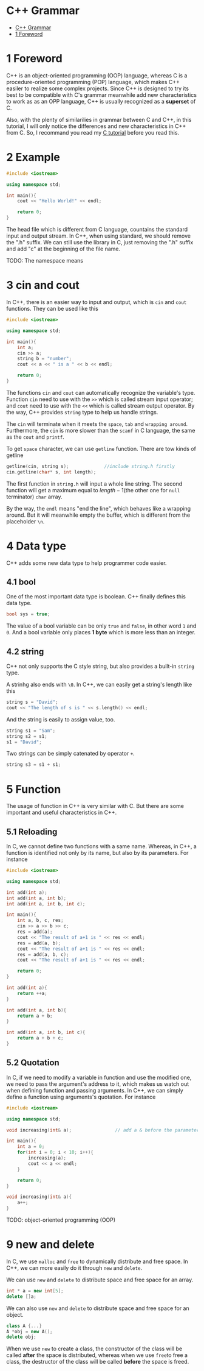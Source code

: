 # C++ Grammar

- [C++ Grammar](#c-grammar)
- [1 Foreword](#1-foreword)

# 1 Foreword

C++ is an object-oriented programming (OOP) language, whereas C is a procedure-oriented programming (POP) language, which makes C++ easiler to realize some complex projects. Since C++ is designed to try its best to be compatible with C's grammar meanwhile add new characteristics to work as as an OPP language, C++ is usually recognized as a **superset** of C.

Also, with the plenty of similarilies in grammar between C and C++, in this tutorial, I will only notice the differences and new characteristics in C++ from C. So, I recommand you read my [C tutorial](https://github.com/EnkiduGilgamesh/C-Tutorial) before you read this.

# 2 Example

```cpp
#include <iostream>

using namespace std;

int main(){
    cout << "Hello World!" << endl;

    return 0;
}
```

The head file which is different from C language, countains the standard input and output stream. In C++, when using standard, we should remove the ".h" suffix. We can still use the library in C, just removing the ".h" suffix and add "c" at the beginning of the file name.

TODO: The namespace means

# 3 cin and cout

In C++, there is an easier way to input and output, which is `cin` and `cout` functions. They can be used like this

```cpp
#include <iostream>

using namespace std;

int main(){
    int a;
    cin >> a;
    string b = "number";
    cout << a << " is a " << b << endl;

    return 0;
}
```

The functions `cin` and `cout` can automatically recognize the variable's type. Function `cin` need to use with the `>>` which is called stream input operator; and `cout` need to use with the `<<` which is called stream output operator. By the way, C++ provides `string` type to help us handle strings.

The `cin` will terminate when it meets the `space`, `tab` and `wrapping around`. Furthermore, the `cin` is more slower than the `scanf` in C language, the same as the `cout` and `printf`.

To get `space` character, we can use `getline` function. There are tow kinds of getline

```cpp
getline(cin, string s);             //include string.h firstly
cin.getline(char* s, int length);
```

The first function in `string.h` will input a whole line string. The second function will get a maximum equal to $length - 1$(the other one for `null` terminator) `char` array.

By the way, the `endl` means "end the line", which behaves like a wrapping around. But it will meanwhile empty the buffer, which is different from the placeholder `\n`.

# 4 Data type

C++ adds some new data type to help programmer code easier.

## 4.1 bool

One of the most important data type is boolean. C++ finally defines this data type.

```cpp
bool sys = true;
```

The value of a bool variable can be only `true` and `false`, in other word `1` and `0`. And a bool variable only places **1 byte** which is more less than an integer.

## 4.2 string

C++ not only supports the C style string, but also provides a built-in `string` type.

A strinhg also ends with `\0`. In C++, we can easily get a string's length like this

```cpp
string s = "David";
cout << "The length of s is " << s.length() << endl;
```

And the string is easily to assign value, too.

```cpp
string s1 = "Sam";
string s2 = s1;
s1 = "David";
```

Two strings can be simply catenated by operator `+`.

```cpp
string s3 = s1 + s1;
```

# 5 Function

The usage of function in C++ is very similar with C. But there are some important and useful characteristics in C++.

## 5.1 Reloading

In C, we cannot define two functions with a same name. Whereas, in C++, a function is identified not only by its name, but also by its parameters. For instance

```cpp
#include <iostream>

using namespace std;

int add(int a);
int add(int a, int b);
int add(int a, int b, int c);

int main(){
    int a, b, c, res;
    cin >> a >> b >> c;
    res = add(a);
    cout << "The result of a+1 is " << res << endl;
    res = add(a, b);
    cout << "The result of a+1 is " << res << endl;
    res = add(a, b, c);
    cout << "The result of a+1 is " << res << endl;

    return 0;
}

int add(int a){
    return ++a;
}

int add(int a, int b){
    return a + b;
}

int add(int a, int b, int c){
    return a + b + c;
}
```

## 5.2 Quotation

In C, if we need to modify a variable in function and use the modified one, we need to pass the argument's address to it, which makes us watch out when defining function and passing arguments. In C++, we can simply define a function using arguments's quotation. For instance

```cpp
#include <iostream>

using namespace std;

void increasing(int& a);                // add a & before the parameter

int main(){
    int a = 0;
    for(int i = 0; i < 10; i++){
        increasing(a);
        cout << a << endl;
    }

    return 0;
}

void increasing(int& a){
    a++;
}
```

TODO: object-oriented programming (OOP)

# 9 new and delete

In C, we use `malloc` and `free` to dynamically distribute and free space. In C++, we can more easily do it through `new` and `delete`.

We can use `new` and `delete` to distribute space and free space for an array.

```cpp
int * a = new int[5];
delete []a;
```

We can also use `new` and `delete` to distribute space and free space for an object.

```cpp
class A {...}
A *obj = new A();
delete obj;
```

When we use `new` to create a class, the constructor of the class will be called **after** the space is distributed, whereas when we use `free`to free a class, the destructor of the class will be called **before** the space is freed.
